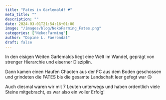 ```yaml
---
title: "Fates in Garlemald! ♥"
meta_title: ""
description: ""
date: 2024-03-01T21:54:16+01:00
image: "/images/blog/NekoFarming_Fates.png"
categories: ["Neko:Farming"]
author: "Dopine L. Faerondal"
draft: false
---
```


In den eisigen Weiten Garlemalds liegt eine Welt im Wandel, geprägt von strenger Hierarchie und eiserner Disziplin.

Dann kamen einen Haufen Chaoten aus der FC aus dem Boden geschossen und grindeten die FATES bis die gesamte Landschaft leer gefegt war :upside_down_face:

Auch diesmal waren wir mit 7 Leuten unterwegs und haben ordentlich viele Steine mitgebracht, es war also ein voller Erfolg!